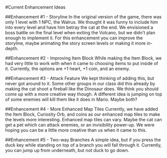 #Current Enhancement Ideas

##Enhancement #1 - Storyline 
In the original version of the game, there was only 1 level with 1 NPC, the Walrus. 
We thought it was funny to include him into every level and have him betray the cat at the end.
We envisioned a boss battle on the final level when exiting the Volcano, but we didn't plan enough to implement it.
For this enhancement you can improve the storyline, maybe animating the story screen levels or making it more in-depth.

##Enhancement #2 - Improving Item Block
While making the Item Block, we had very little to work with when it came to choosing items to put inside of it.
Currently, the options are +1 heart, +1 coin, and an enemy. 

##Enhancement #3 - Attack Feature
We kept thinking of adding this, but never got around to it. 
Some other groups in our class did this already by making the cat shoot a fireball like the Dinosaur does. 
We think you should come up with a more creative way though.
A different idea is jumping on top of some enemies will kill them like it does in Mario.
Maybe both?

##Enhancement #4 - More Enhanced Map Tiles
Currently, we have added the Item Block, Curiosity Orb, and coins as our enhanced map tiles to make the levels more interesting.
Enhanced map tiles can vary. Maybe the cat can get a pet which can attack enemies, or an invisibility power-up.
We were hoping you can be a little more creative than us when it came to this.

##Enhancement #5 - Two-way Branches
A simple idea, but if you press the duck key while standing on top of a branch you will fall through it. 
Currently, you can jump up from underneath, but not duck to go down.
